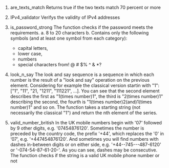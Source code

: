 1. are_texts_match
Returns true if the two texts match 70 percent or more


2. IPv4_validator
Verifys the validity of IPv4 addresses


3. is_password_strong
The function checks if the password meets the requirements.
  a. 8 to 20 characters
  b. Contains only the following symbols (and at least one symbol from each category):
      - capital letters,
      - lower case,
      - numbers
      - special characters from! @ # $% ^ & *?


4. look_n_say
The look and say sequence is a sequence in which each number is the result of a "look and say" operation on the previous element.
Considering for example the classical version startin with "1": ["1", "11", "21, "1211", "111221", ...]. You can see that the second element describes
the first as "1(times number)1", the third is "2(times number)1" describing the second, the fourth is "1(times number)2(and)1(times number)1" and so on.
The function takes a starting string (not necessarily the classical "1") and return the nth element of the series.


5. valid_number_british
In the UK mobile numbers begin with '07' followed by 9 other digits, e.g. '07454876120'.
Sometimes the number is preceded by the country code, the prefix '+44', which replaces the '0' in ‘07’, e.g. '+447454876120'.
And sometimes you will find numbers with dashes in-between digits or on either side, e.g. '+44--745---487-6120' or '-074-54-87-61-20-'. 
As you can see, dashes may be consecutive.
The function checks if the string is a valid UK mobile phone number or not
